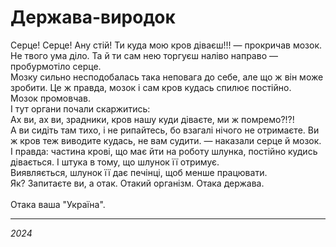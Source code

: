 # Держава-виродок

Серце! Серце! Ану стій! Ти куда мою кров діваєш!!! — прокричав мозок. <br>
Не твого ума діло. Та й ти сам нею торгуєш наліво направо — пробурмотіло серце. <br>
Мозку сильно несподобалась така неповага до себе, але що ж він може зробити. Це ж правда, мозок і сам кров кудась спилює постійно. <br>
Мозок промовчав. <br>
І тут органи почали скаржитись: <br>
Ах ви, ах ви, зрадники, кров нашу куди діваєте, ми ж помремо?!?! <br>
А ви сидіть там тихо, і не рипайтесь, бо взагалі нічого не отримаєте. Ви ж кров теж виводите кудась, не вам судити. — наказали серце й мозок. <br>
І правда: частина крові, що має йти на роботу шлунка, постійно кудись дівається. І штука в тому, що шлунок її отримує. <br>
Виявляється, шлунок її дає печінці, щоб менше працювати. <br>
Як? Запитаєте ви, а отак. Отакий організм. Отака держава. <br>  
Отака ваша "Україна".

---

_2024_